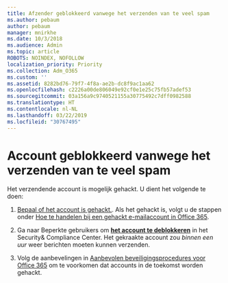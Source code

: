 ```yaml
---
title: Afzender geblokkeerd vanwege het verzenden van te veel spam
ms.author: pebaum
author: pebaum
manager: mnirkhe
ms.date: 10/3/2018
ms.audience: Admin
ms.topic: article
ROBOTS: NOINDEX, NOFOLLOW
localization_priority: Priority
ms.collection: Adm_O365
ms.custom: ''
ms.assetid: 8282bd76-79f7-4f8a-ae2b-dc8f9ac1aa62
ms.openlocfilehash: c2226a00de806049e92cf0e1e25c75fb57adef53
ms.sourcegitcommit: 03a156a9c9740521155a30775492c7dff0982588
ms.translationtype: HT
ms.contentlocale: nl-NL
ms.lasthandoff: 03/22/2019
ms.locfileid: "30767495"
---
```

# <a name="account-is-blocked-for-sending-too-much-spam"></a>Account geblokkeerd vanwege het verzenden van te veel spam

Het verzendende account is mogelijk gehackt. U dient het volgende te doen:
  
1. [Bepaal of het account is gehackt.](https://support.microsoft.com/help/2551603/how-to-determine-whether-your-office-365-account-has-been-compromised). Als het gehackt is, volgt u de stappen onder [Hoe te handelen bij een gehackt e-mailaccount in Office 365](https://docs.microsoft.com/office365/securitycompliance/responding-to-a-compromised-email-account).
    
2. Ga naar Beperkte gebruikers om **[het account te deblokkeren](https://protection.office.com/?hash=/restrictedusers)** in het Security&amp; Compliance Center. Het gekraakte account zou *binnen een uur* weer berichten moeten kunnen verzenden. 
    
3. Volg de aanbevelingen in [Aanbevolen beveiligingsprocedures voor Office 365](https://support.office.com/article/9295e396-e53d-49b9-ae9b-0b5828cdedc3.aspx) om te voorkomen dat accounts in de toekomst worden gehackt.
  

